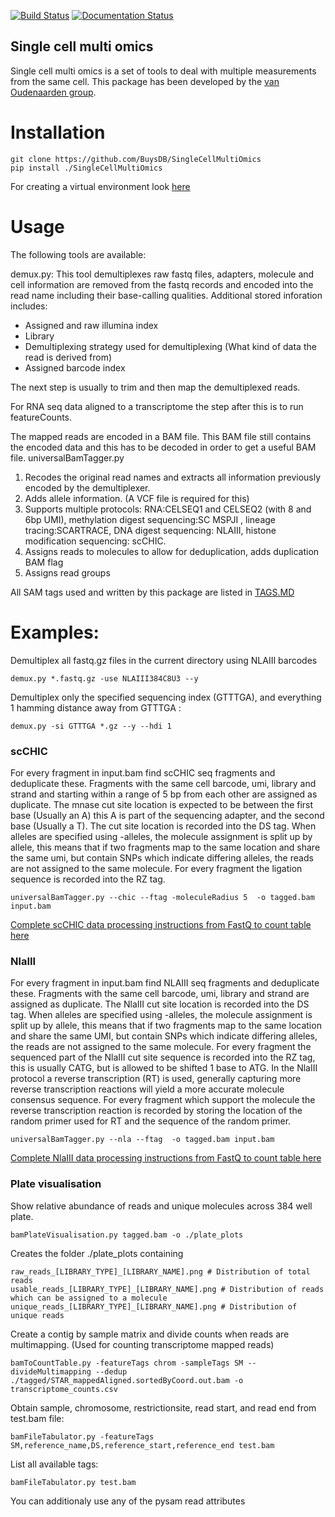 [![Build Status](https://travis-ci.com/BuysDB/SingleCellMultiOmics.svg?branch=master)](https://travis-ci.com/BuysDB/SingleCellMultiOmics) [![Documentation Status](https://readthedocs.org/projects/singlecellmultiomics/badge/?version=latest)](https://singlecellmultiomics.readthedocs.io/en/latest/?badge=latest)

## Single cell multi omics
Single cell multi omics is a set of tools to deal with multiple measurements from the same cell. This package has been developed by the [van Oudenaarden group](https://www.hubrecht.eu/research-groups/van-oudenaarden-group/).

# Installation
```
git clone https://github.com/BuysDB/SingleCellMultiOmics
pip install ./SingleCellMultiOmics
```
For creating a virtual environment look [here](https://github.com/BuysDB/SingleCellMultiOmics/wiki/Python-test-and-run-environment)

# Usage

The following tools are available:

demux.py:
This tool demultiplexes raw fastq files, adapters, molecule and cell information are removed from the fastq records and encoded into the read name including their base-calling qualities.
Additional stored inforation includes:
- Assigned and raw illumina index
- Library
- Demultiplexing strategy used for demultiplexing (What kind of data the read is derived from)
- Assigned barcode index

The next step is usually to trim and then map the demultiplexed reads.

For RNA seq data aligned to a transcriptome the step after this is to run featureCounts.

The mapped reads are encoded in a BAM file. This BAM file still contains the encoded data and this has to be decoded in order to get a useful BAM file.
universalBamTagger.py
1) Recodes the original read names and extracts all information previously encoded by the demultiplexer.
2) Adds allele information. (A VCF file is required for this)
3) Supports multiple protocols: RNA:CELSEQ1 and CELSEQ2 (with 8 and 6bp UMI), methylation digest sequencing:SC MSPJI ,  lineage tracing:SCARTRACE, DNA digest sequencing: NLAIII, histone modification sequencing: scCHIC.
4) Assigns reads to molecules to allow for deduplication, adds duplication BAM flag
5) Assigns read groups

All SAM tags used and written by this package are listed in [TAGS.MD](https://github.com/BuysDB/SingleCellMultiOmics/blob/master/TAGS.MD)


# Examples:

Demultiplex all fastq.gz files in the current directory using NLAIII barcodes
```
demux.py *.fastq.gz -use NLAIII384C8U3 --y
````

Demultiplex only the specified sequencing index (GTTTGA), and everything 1 hamming distance away from GTTTGA  :
```
demux.py -si GTTTGA *.gz --y --hdi 1
```

### scCHIC
For every fragment in input.bam find scCHIC seq fragments and deduplicate these. Fragments with the same cell barcode, umi, library and strand and starting within a range of 5 bp from each other are assigned as duplicate. The mnase cut site location is expected to be between the first base (Usually an A) this A is part of the sequencing adapter, and the second base (Usually a T). The cut site location is recorded into the DS tag. When alleles are specified using -alleles, the molecule assignment is split up by allele, this means that if two fragments map to the same location and share the same umi, but contain SNPs which indicate differing alleles, the reads are not assigned to the same molecule. For every fragment the ligation sequence is recorded into the RZ tag.
```
universalBamTagger.py --chic --ftag -moleculeRadius 5  -o tagged.bam input.bam
```
[Complete scCHIC data processing instructions from FastQ to count table here](https://github.com/BuysDB/SingleCellMultiOmics/wiki/scCHIC-data-processing)
### NlaIII
For every fragment in input.bam find NLAIII seq fragments and deduplicate these. Fragments with the same cell barcode, umi, library and strand are assigned as duplicate. The NlaIII cut site location is recorded into the DS tag. When alleles are specified using -alleles, the molecule assignment is split up by allele, this means that if two fragments map to the same location and share the same UMI, but contain SNPs which indicate differing alleles, the reads are not assigned to the same molecule. For every fragment the sequenced part of the NlaIII cut site sequence is recorded into the RZ tag, this is usually CATG, but is allowed to be shifted 1 base to ATG. In the NlaIII protocol a reverse transcription (RT) is used, generally capturing more reverse transcription reactions will yield a more accurate molecule consensus sequence. For every fragment which support the molecule the reverse transcription reaction is recorded by storing the location of the random primer used for RT and the sequence of the random primer.
```
universalBamTagger.py --nla --ftag  -o tagged.bam input.bam
 ```
 [Complete NlaIII data processing instructions from FastQ to count table here](https://github.com/BuysDB/SingleCellMultiOmics/wiki/NLA-III-data-processing)


### Plate visualisation

Show relative abundance of reads and unique molecules across 384 well plate.
```
bamPlateVisualisation.py tagged.bam -o ./plate_plots
```
Creates the folder ./plate_plots containing  
```
raw_reads_[LIBRARY_TYPE]_[LIBRARY_NAME].png # Distribution of total reads
usable_reads_[LIBRARY_TYPE]_[LIBRARY_NAME].png # Distribution of reads which can be assigned to a molecule
unique_reads_[LIBRARY_TYPE]_[LIBRARY_NAME].png # Distribution of unique reads
```


Create a contig by sample matrix and divide counts when reads are multimapping. (Used for counting transcriptome mapped reads)
```
bamToCountTable.py -featureTags chrom -sampleTags SM --divideMultimapping --dedup ./tagged/STAR_mappedAligned.sortedByCoord.out.bam -o transcriptome_counts.csv
```

Obtain sample, chromosome, restrictionsite, read start, and read end from test.bam file:
```
bamFileTabulator.py -featureTags SM,reference_name,DS,reference_start,reference_end test.bam
```
List all available tags:
```
bamFileTabulator.py test.bam
```
You can additionaly use any of the pysam read attributes
